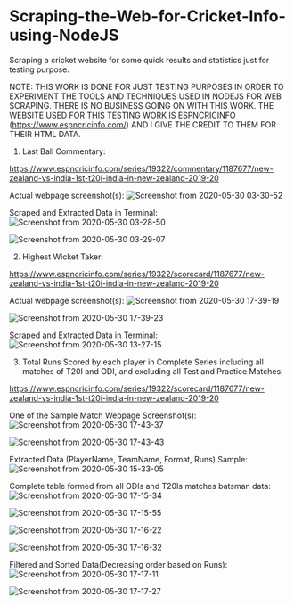 # Scraping-the-Web-for-Cricket-Info-using-NodeJS
Scraping a cricket website for some quick results and statistics just for testing purpose.

NOTE: THIS WORK IS DONE FOR JUST TESTING PURPOSES IN ORDER TO EXPERIMENT THE TOOLS AND TECHNIQUES USED IN NODEJS FOR WEB SCRAPING. THERE IS NO BUSINESS GOING ON WITH THIS WORK. THE WEBSITE USED FOR THIS TESTING WORK IS ESPNCRICINFO (https://www.espncricinfo.com/) AND I GIVE THE CREDIT TO THEM FOR THEIR HTML DATA.

1. Last Ball Commentary: 

https://www.espncricinfo.com/series/19322/commentary/1187677/new-zealand-vs-india-1st-t20i-india-in-new-zealand-2019-20

Actual webpage screenshot(s):
![Screenshot from 2020-05-30 03-30-52](https://user-images.githubusercontent.com/22445094/83327673-41746880-a29b-11ea-9d4f-b0fc7e324f9f.png)

Scraped and Extracted Data in Terminal:
![Screenshot from 2020-05-30 03-28-50](https://user-images.githubusercontent.com/22445094/83327694-7680bb00-a29b-11ea-834f-ac796d5f27c7.png)

![Screenshot from 2020-05-30 03-29-07](https://user-images.githubusercontent.com/22445094/83327695-7bde0580-a29b-11ea-9a2b-1ad6984a14a6.png)

2. Highest Wicket Taker: 

https://www.espncricinfo.com/series/19322/scorecard/1187677/new-zealand-vs-india-1st-t20i-india-in-new-zealand-2019-20

Actual webpage screenshot(s):
![Screenshot from 2020-05-30 17-39-19](https://user-images.githubusercontent.com/22445094/83327843-9664ae80-a29c-11ea-871b-e62c7cb864e2.png)

![Screenshot from 2020-05-30 17-39-23](https://user-images.githubusercontent.com/22445094/83327847-9e245300-a29c-11ea-967e-402d58a2035e.png)

Scraped and Extracted Data in Terminal:
![Screenshot from 2020-05-30 13-27-15](https://user-images.githubusercontent.com/22445094/83327853-a8dee800-a29c-11ea-8441-37cbe9138d51.png)

3. Total Runs Scored by each player in Complete Series including all matches of T20I and ODI, and excluding all Test and Practice Matches:

https://www.espncricinfo.com/series/19322/scorecard/1187677/new-zealand-vs-india-1st-t20i-india-in-new-zealand-2019-20

One of the Sample Match Webpage Screenshot(s):
![Screenshot from 2020-05-30 17-43-37](https://user-images.githubusercontent.com/22445094/83327918-34f10f80-a29d-11ea-89cc-7ae94e9aa8de.png)

![Screenshot from 2020-05-30 17-43-43](https://user-images.githubusercontent.com/22445094/83327929-3c181d80-a29d-11ea-9079-db0ae7bae6a9.png)

Extracted Data (PlayerName, TeamName, Format, Runs) Sample:
![Screenshot from 2020-05-30 15-33-05](https://user-images.githubusercontent.com/22445094/83327978-8c8f7b00-a29d-11ea-822f-d7c37e0a0e09.png)

Complete table formed from all ODIs and T20Is matches batsman data:
![Screenshot from 2020-05-30 17-15-34](https://user-images.githubusercontent.com/22445094/83327986-9a450080-a29d-11ea-8e3d-85ee3f80e839.png)

![Screenshot from 2020-05-30 17-15-55](https://user-images.githubusercontent.com/22445094/83327989-a03ae180-a29d-11ea-8f02-39fe39bd1a47.png)

![Screenshot from 2020-05-30 17-16-22](https://user-images.githubusercontent.com/22445094/83327990-a466ff00-a29d-11ea-9e2e-36c1ebb5584f.png)

![Screenshot from 2020-05-30 17-16-32](https://user-images.githubusercontent.com/22445094/83327994-aa5ce000-a29d-11ea-8d20-d87aca574f33.png)

Filtered and Sorted Data(Decreasing order based on Runs):
![Screenshot from 2020-05-30 17-17-11](https://user-images.githubusercontent.com/22445094/83327999-b183ee00-a29d-11ea-9b7e-3523c308e634.png)

![Screenshot from 2020-05-30 17-17-27](https://user-images.githubusercontent.com/22445094/83328002-b648a200-a29d-11ea-87e7-d165ac24d930.png)
